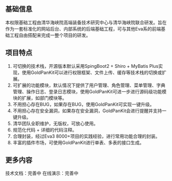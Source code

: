 ## 基础信息

本权限基础工程由清华海峡院高端装备技术研究中心与清华海峡院联合研发。旨在作为一套标准化的网站后台、内部系统的后端基础工程，可与其他Eva系的前端基础工程自由搭配来完成一整个项目的研发。

## 项目特点
1. 可切换的技术栈，开源版本默认采用SpingBoot2 + Shiro + MyBatis Plus实现，使用GoldPanKit可以进行权限框架、文件上传、缓存等技术栈的切换或扩展。
2. 可扩展的功能模块，默认情况下提供了用户管理、角色管理、菜单管理、字典管理、操作日志、登录日志模块，使用GoldPanKit可进一步进行源码级功能模块的扩展，如部门模块等。
3. 不用担心存在BUG，如果存在BUG，使用GoldPanKit可实现一键升级。
4. 不用担心存在安全漏洞，如果存在安全漏洞，GoldPanKit会进行提醒并支持一键升级。
5. 清华团队全职维护，无版权，可放心使用。
6. 规范化代码 + 详细的代码注释。
7. 合理封装，经过Eva3 8000+项目的实践经验，进行常用功能合理的封装。
8. 丰富的插件市场，可使用GoldPanKit进行单表、多表的接口生成。

## 更多内容

技术文档：完善中
在线演示：完善中